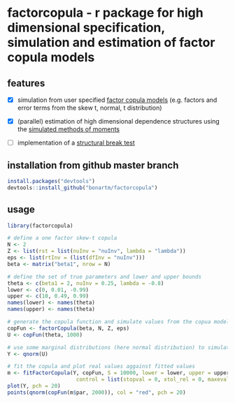 # factorcopula - r package for high dimensional specification, simulation and estimation of factor copula models

## features
- [x] simulation from user specified [factor copula models](http://www.tandfonline.com/doi/full/10.1080/07350015.2015.1062384) (e.g. factors and error terms from the skew t, normal, t distribution)
- [x] (parallel) estimation of high dimensional dependence structures using the [simulated methods of moments](https://pdfs.semanticscholar.org/cc9f/124d25111430f4f2e977869daef6f403e24a.pdf)
- [ ] implementation of a [structural break test](http://www.wisostat.uni-koeln.de/sites/statistik/abstracts/Manner_Stark_Wied_2017.pdf)


## installation from github master branch
```R
install.packages("devtools")
devtools::install_github("bonartm/factorcopula")
````

## usage
```R
library(factorcopula)

# define a one factor skew-t copula
N <- 2
Z <- list(rst = list(nuInv = "nuInv", lambda = "lambda"))
eps <- list(rtInv = (list(dfInv = "nuInv")))
beta <- matrix("beta1", nrow = N)

# define the set of true parameters and lower and upper bounds
theta <- c(beta1 = 2, nuInv = 0.25, lambda = -0.8)
lower <- c(0, 0.01, -0.99)
upper <- c(10, 0.49, 0.99)
names(lower) <- names(theta)
names(upper) <- names(theta)

# generate the copula function and simulate values from the copua model
copFun <- factorCopula(beta, N, Z, eps)
U <- copFun(theta, 1000)

# use some marginal distributions (here normal distribution) to simulate some Y values
Y <- qnorm(U)

# fit the copula and plot real values aggainst fitted values
m <- fitFactorCopula(Y, copFun, S = 10000, lower = lower, upper = upper, method = "subplex", 
                      control = list(stopval = 0, xtol_rel = 0, maxeval = 2000, ftol_abs = 1e-5, runs = 4))
plot(Y, pch = 20)
points(qnorm(copFun(m$par, 2000)), col = "red", pch = 20)
````
